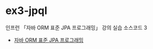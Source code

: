 # ex3-jpql

인프런 「자바 ORM 표준 JPA 프로그래밍」 강의 실습 소스코드 3
- [자바 ORM 표준 JPA 프로그래밍](https://www.inflearn.com/course/ORM-JPA-Basic/dashboard)
